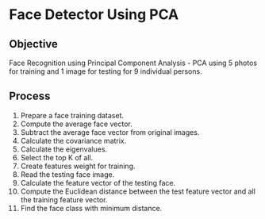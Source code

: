 # Face Detector Using PCA

## Objective

Face Recognition using Principal Component Analysis - PCA using 5 photos for training and 1 image for testing for 9 individual persons.

## Process
1. Prepare a face training dataset.
2. Compute the average face vector.
3. Subtract the average face vector from original images.
4. Calculate the covariance matrix.
5. Calculate the eigenvalues.
6. Select the top K of all.
7. Create features weight for training.
8. Read the testing face image.
9. Calculate the feature vector of the testing face.
10. Compute the Euclidean distance between the test feature vector and all the training feature vector.
11. Find the face class with minimum distance.
